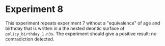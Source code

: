# Experiment 8

This experiment repeats experiment 7 without a "equivalence" of age and birthday that is written in a the nested deontic surface of `policy_birthday_1.n3s`. The experiment should give a positive result: no contradiction detected.